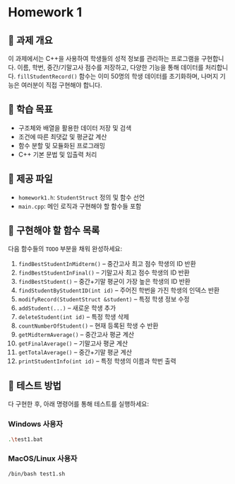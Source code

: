 # Homework 1 

## 📌 과제 개요
이 과제에서는 C++을 사용하여 학생들의 성적 정보를 관리하는 프로그램을 구현합니다. 이름, 학번, 중간/기말고사 점수를 저장하고, 다양한 기능을 통해 데이터를 처리합니다. `fillStudentRecord()` 함수는 이미 50명의 학생 데이터를 초기화하며, 나머지 기능은 여러분이 직접 구현해야 합니다.

## 🎯 학습 목표
- 구조체와 배열을 활용한 데이터 저장 및 검색
- 조건에 따른 최댓값 및 평균값 계산
- 함수 분할 및 모듈화된 프로그래밍
- C++ 기본 문법 및 입출력 처리

## 📂 제공 파일
- `homework1.h`: `StudentStruct` 정의 및 함수 선언
- `main.cpp`: 메인 로직과 구현해야 할 함수들 포함

## 🧩 구현해야 할 함수 목록
다음 함수들의 `TODO` 부분을 채워 완성하세요:

1. `findBestStudentInMidterm()` – 중간고사 최고 점수 학생의 ID 반환
2. `findBestStudentInFinal()` – 기말고사 최고 점수 학생의 ID 반환
3. `findBestStudent()` – 중간+기말 평균이 가장 높은 학생의 ID 반환
4. `findStudentByStudentID(int id)` – 주어진 학번을 가진 학생의 인덱스 반환
5. `modifyRecord(StudentStruct &student)` – 특정 학생 정보 수정
6. `addStudent(...)` – 새로운 학생 추가
7. `deleteStudent(int id)` – 특정 학생 삭제
8. `countNumberOfStudent()` – 현재 등록된 학생 수 반환
9. `getMidtermAverage()` – 중간고사 평균 계산
10. `getFinalAverage()` – 기말고사 평균 계산
11. `getTotalAverage()` – 중간+기말 평균 계산
12. `printStudentInfo(int id)` – 특정 학생의 이름과 학번 출력


## 🧪 테스트 방법
다 구현한 후, 아래 명령어를 통해 테스트를 실행하세요:

### Windows 사용자
```bash
.\test1.bat
```

### MacOS/Linux 사용자
```bash
/bin/bash test1.sh
```

